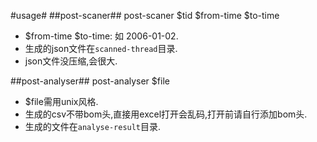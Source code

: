 #usage#
##post-scaner##
    post-scaner $tid $from-time $to-time

* $from-time $to-time: 如 2006-01-02.
* 生成的json文件在`scanned-thread`目录.
* json文件没压缩,会很大.

##post-analyser##
    post-analyser $file
* $file需用unix风格.
* 生成的csv不带bom头,直接用excel打开会乱码,打开前请自行添加bom头.
* 生成的文件在`analyse-result`目录.